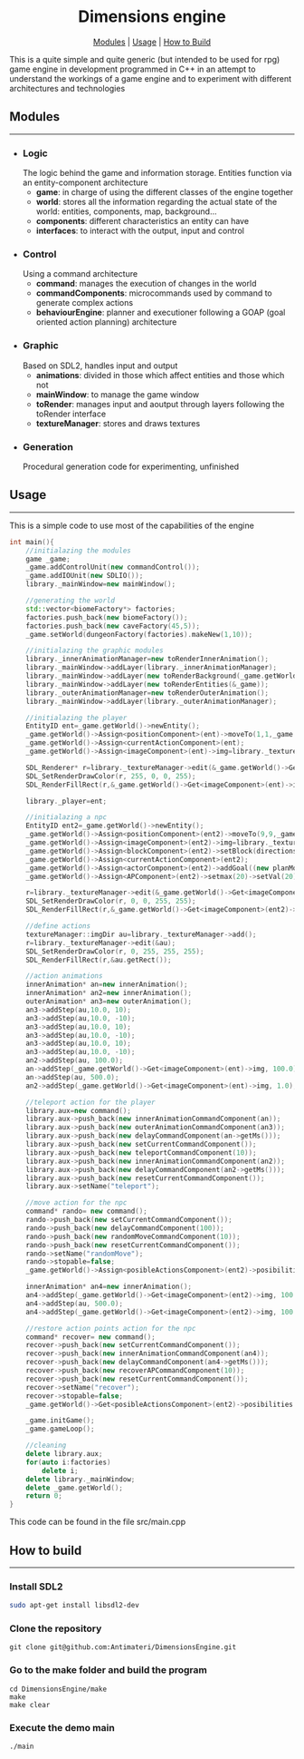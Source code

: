 <div align="center">

# Dimensions engine

[Modules](#Modules) | [Usage](#usage) | [How to Build](#how-to-build)

</div>



This is a quite simple and quite generic (but intended to be used for rpg) game engine in development programmed in C++ in an attempt to understand the workings of a game engine and to experiment with different architectures and technologies
## **Modules**
***
- ### Logic
    The logic behind the game and information storage.
    Entities function via an entity-component architecture
    - **game**: in charge of using the different classes of the engine together
    - **world**: stores all the information regarding the actual state of the world: entities, components, map, background...
    - **components**: different characteristics an entity can have
    - **interfaces**: to interact with the output, input and control
- ### Control
    Using a command architecture
    - **command**: manages the execution of changes in the world
    - **commandComponents**: microcommands used by command to generate complex actions
    - **behaviourEngine**: planner and executioner following a GOAP (goal oriented action planning) architecture
- ### Graphic
    Based on SDL2, handles input and output
    - **animations**:
        divided in those which affect entities and those which not
    - **mainWindow**: to manage the game window
    - **toRender**: manages input and aoutput through layers following the toRender interface
    - **textureManager**: stores and draws textures
- ### Generation
    Procedural generation code for experimenting, unfinished

## **Usage**
****
This is a simple code to use most of the capabilities of the engine
```Cpp
int main(){
    //initialazing the modules
    game _game;
    _game.addControlUnit(new commandControl());
    _game.addIOUnit(new SDLIO());
    library._mainWindow=new mainWindow();

    //generating the world
    std::vector<biomeFactory*> factories;
    factories.push_back(new biomeFactory());
    factories.push_back(new caveFactory(45,5));
    _game.setWorld(dungeonFactory(factories).makeNew(1,10)); 

    //initialazing the graphic modules
    library._innerAnimationManager=new toRenderInnerAnimation();
    library._mainWindow->addLayer(library._innerAnimationManager);
    library._mainWindow->addLayer(new toRenderBackground(_game.getWorld()));
    library._mainWindow->addLayer(new toRenderEntities(&_game));
    library._outerAnimationManager=new toRenderOuterAnimation();
    library._mainWindow->addLayer(library._outerAnimationManager);

    //initialazing the player
    EntityID ent=_game.getWorld()->newEntity();
    _game.getWorld()->Assign<positionComponent>(ent)->moveTo(1,1,_game.getWorld(),ent);
    _game.getWorld()->Assign<currentActionComponent>(ent);
    _game.getWorld()->Assign<imageComponent>(ent)->img=library._textureManager->add();

    SDL_Renderer* r=library._textureManager->edit(&_game.getWorld()->Get<imageComponent>(ent)->img);
    SDL_SetRenderDrawColor(r, 255, 0, 0, 255);
    SDL_RenderFillRect(r,&_game.getWorld()->Get<imageComponent>(ent)->img.getRect());

    library._player=ent;

    //initialazing a npc
    EntityID ent2=_game.getWorld()->newEntity();
    _game.getWorld()->Assign<positionComponent>(ent2)->moveTo(9,9,_game.getWorld(),ent2);
    _game.getWorld()->Assign<imageComponent>(ent2)->img=library._textureManager->add();
    _game.getWorld()->Assign<blockComponent>(ent2)->setBlock(directions::all);
    _game.getWorld()->Assign<currentActionComponent>(ent2);
    _game.getWorld()->Assign<actorComponent>(ent2)->addGoal((new planMove())->setOwner(ent2));
    _game.getWorld()->Assign<APComponent>(ent2)->setmax(20)->setVal(20);

    r=library._textureManager->edit(&_game.getWorld()->Get<imageComponent>(ent2)->img);
    SDL_SetRenderDrawColor(r, 0, 0, 255, 255);
    SDL_RenderFillRect(r,&_game.getWorld()->Get<imageComponent>(ent2)->img.getRect());

    //define actions
    textureManager::imgDir au=library._textureManager->add();
    r=library._textureManager->edit(&au);
    SDL_SetRenderDrawColor(r, 0, 255, 255, 255);
    SDL_RenderFillRect(r,&au.getRect());

    //action animations
    innerAnimation* an=new innerAnimation();
    innerAnimation* an2=new innerAnimation();
    outerAnimation* an3=new outerAnimation();
    an3->addStep(au,10.0, 10);
    an3->addStep(au,10.0, -10);
    an3->addStep(au,10.0, 10);
    an3->addStep(au,10.0, -10);
    an3->addStep(au,10.0, 10);
    an3->addStep(au,10.0, -10);
    an2->addStep(au, 100.0);
    an->addStep(_game.getWorld()->Get<imageComponent>(ent)->img, 100.0);
    an->addStep(au, 500.0);
    an2->addStep(_game.getWorld()->Get<imageComponent>(ent)->img, 1.0);

    //teleport action for the player
    library.aux=new command();
    library.aux->push_back(new innerAnimationCommandComponent(an));
    library.aux->push_back(new outerAnimationCommandComponent(an3));
    library.aux->push_back(new delayCommandComponent(an->getMs()));
    library.aux->push_back(new setCurrentCommandComponent());
    library.aux->push_back(new teleportCommandComponent(10));
    library.aux->push_back(new innerAnimationCommandComponent(an2));
    library.aux->push_back(new delayCommandComponent(an2->getMs()));
    library.aux->push_back(new resetCurrentCommandComponent());
    library.aux->setName("teleport");

    //move action for the npc
    command* rando= new command();
    rando->push_back(new setCurrentCommandComponent());
    rando->push_back(new delayCommandComponent(100));
    rando->push_back(new randomMoveCommandComponent(10));
    rando->push_back(new resetCurrentCommandComponent());
    rando->setName("randomMove");
    rando->stopable=false;
    _game.getWorld()->Assign<posibleActionsComponent>(ent2)->posibilities.push_back(rando->setSource(ent2));

    innerAnimation* an4=new innerAnimation();
    an4->addStep(_game.getWorld()->Get<imageComponent>(ent2)->img, 100.0);
    an4->addStep(au, 500.0);
    an4->addStep(_game.getWorld()->Get<imageComponent>(ent2)->img, 100.0);

    //restore action points action for the npc
    command* recover= new command();
    recover->push_back(new setCurrentCommandComponent());
    recover->push_back(new innerAnimationCommandComponent(an4));
    recover->push_back(new delayCommandComponent(an4->getMs()));
    recover->push_back(new recoverAPCommandComponent(10));
    recover->push_back(new resetCurrentCommandComponent());
    recover->setName("recover");
    recover->stopable=false;
    _game.getWorld()->Get<posibleActionsComponent>(ent2)->posibilities.push_back(recover->setSource(ent2));

    _game.initGame();
    _game.gameLoop();

    //cleaning
    delete library.aux;
    for(auto i:factories)
        delete i;
    delete library._mainWindow;
    delete _game.getWorld();
    return 0;
}
```
This code can be found in the file src/main.cpp

## **How to build**
***
### Install SDL2
```bash
sudo apt-get install libsdl2-dev
```
### Clone the repository
```
git clone git@github.com:Antimateri/DimensionsEngine.git
```
### Go to the make folder and build the program
```
cd DimensionsEngine/make
make
make clear
```
### Execute the demo main
```
./main
```
